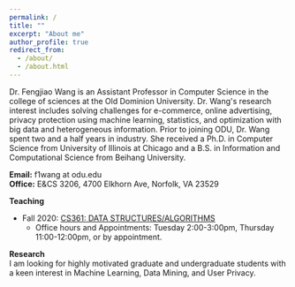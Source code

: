 ```yaml
---
permalink: /
title: ""
excerpt: "About me"
author_profile: true
redirect_from: 
  - /about/
  - /about.html
---
```


Dr. Fengjiao Wang is an Assistant Professor in Computer Science in the college of sciences at the Old Dominion University. Dr. Wang's research interest includes solving challenges for e-commerce, online advertising, privacy protection using machine learning, statistics, and optimization with big data and heterogeneous information. Prior to joining ODU, Dr. Wang spent two and a half years in industry. She received a Ph.D. in Computer Science from University of Illinois at Chicago and a B.S. in Information and Computational Science from Beihang University.

<b>Email:</b> f1wang at odu.edu  
<b>Office:</b> E&CS 3206, 4700 Elkhorn Ave, Norfolk, VA 23529

<b>Teaching</b>  
  * Fall 2020: [CS361: DATA STRUCTURES/ALGORITHMS](https://www.cs.odu.edu/~zeil/cs361/f20_wang/)
    * Office hours and Appointments: Tuesday 2:00-3:00pm, Thursday 11:00-12:00pm, or by appointment.
    
<b>Research</b>   
I am looking for highly motivated graduate and undergraduate students with a keen interest in Machine Learning, Data Mining, and User Privacy.



